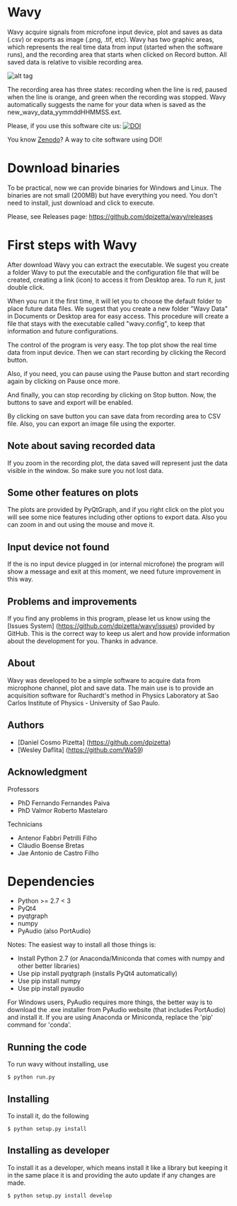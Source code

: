 # Wavy
Wavy acquire signals from microfone input device, plot and saves as data (.csv) or exports as image (.png, .tif, etc). Wavy has two graphic areas, which represents the real time data from input (started when the software runs), and the recording area that starts when clicked on Record button. All saved data is relative to visible recording area.

![alt tag](https://cloud.githubusercontent.com/assets/5084939/7890891/5014ffee-061f-11e5-84c9-b3c77f91f123.png)

The recording area has three states: recording when the line is red, paused when the line is orange, and green when the recording was stopped. Wavy automatically suggests the name for your data when is saved as the new_wavy_data_yymmddHHMMSS.ext.

Please, if you use this software cite us: [![DOI](https://zenodo.org/badge/31438894.svg)](https://zenodo.org/badge/latestdoi/31438894)

You know [Zenodo](https://zenodo.org/)? A way to cite software using DOI!

# Download binaries

To be practical, now we can provide binaries for Windows and Linux. The binaries are not small (200MB) but have everything you need. You don't need to install, just download and click to execute.

Please, see Releases page: https://github.com/dpizetta/wavy/releases

# First steps with Wavy

After download Wavy you can extract the executable. We sugest you create a folder Wavy to put the executable and the configuration file that will be created, creating a link (icon) to access it from Desktop area.  To run it, just double click.

When you run it the first time, it will let you to choose the default folder to place future data files. We sugest that you create a new folder "Wavy Data" in Documents or Desktop area for easy access. This procedure will create a file that stays with the executable called "wavy.config", to keep that information and future configurations.

The control of the program is very easy. The top plot show the real time data from input device. Then we can start recording by clicking the Record button.

Also, if you need, you can pause using the Pause button and start recording again by clicking on Pause once more.

And finally, you can stop recording by clicking on Stop button. Now, the buttons to save and export will be enabled.

By clicking on save button you can save data from recording area to CSV file. Also, you can export an image file using the exporter.

## Note about saving recorded data
If you zoom in the recording plot, the data saved will represent just the data visible in the window. So make sure you not lost data.

## Some other features on plots
The plots are provided by PyQtGraph, and if you right click on the plot you will see some nice features including other options to export data. Also you can zoom in and out using the mouse and move it.

## Input device not found
If the is no input device plugged in (or internal microfone) the program will show a message and exit at this moment, we need future improvement in this way.

## Problems and improvements

If you find any problems in this program, please let us know using the [Issues System] (https://github.com/dpizetta/wavy/issues) provided by GitHub. This is the correct way to keep us alert and how provide information about the development for you. Thanks in advance.

## About

Wavy was developed to be a simple software to acquire data from microphone channel, plot and save data. The main use is to provide an acquisition software for Ruchardt's method in Physics Laboratory at Sao Carlos Institute of Physics - University of Sao Paulo.

## Authors

* [Daniel Cosmo Pizetta] (https://github.com/dpizetta)
* [Wesley Daflita] (https://github.com/Wa59)

## Acknowledgment

Professors

* PhD Fernando Fernandes Paiva
* PhD Valmor Roberto Mastelaro

Technicians

* Antenor Fabbri Petrilli Filho
* Cláudio Boense Bretas
* Jae Antonio de Castro Filho

# Dependencies

* Python >= 2.7 < 3
* PyQt4
* pyqtgraph
* numpy
* PyAudio (also PortAudio)

Notes: The easiest way to install all those things is: 
* Install Python 2.7 (or Anaconda/Miniconda that comes with numpy and other better libraries)
* Use pip install pyqtgraph (installs PyQt4 automatically)
* Use pip install numpy
* Use pip install pyaudio

For Windows users, PyAudio requires more things, the better way is to download the .exe installer from PyAudio website (that includes PortAudio) and install it. If you are using Anaconda or Miniconda, replace the 'pip' command for 'conda'.

## Running the code

To run wavy without installing, use

`$ python run.py`

## Installing

To install it, do the following

`$ python setup.py install`

## Installing as developer

To install it as a developer, which means install it like a library but keeping it in the same place it is and providing the auto update if any changes are made.

`$ python setup.py install develop`
